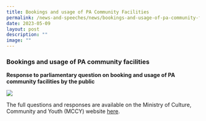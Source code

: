 ```yaml
---
title: Bookings and usage of PA Community Facilities
permalink: /news-and-speeches/news/bookings-and-usage-of-pa-community-facilities/
date: 2023-05-09
layout: post
description: ""
image: ""
---
```

### Bookings and usage of PA community facilities
**Response to parliamentary question on booking and usage of PA community facilities by the public**

![](/images/NewsRoom/Parliament%20House.jpg)

The full questions and responses are available on the Ministry of Culture, Community and Youth (MCCY) website [here](https://safe.menlosecurity.com/https://www.mccy.gov.sg/about-us/news-and-resources/parliamentary-matters/2023/May/Bookings-and-usage-of-PA-community-facilities).